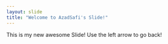 ```yaml
---
layout: slide
title: "Welcome to AzadSafi's Slide!"
---
```

This is my new awesome Slide!
Use the left arrow to go back!